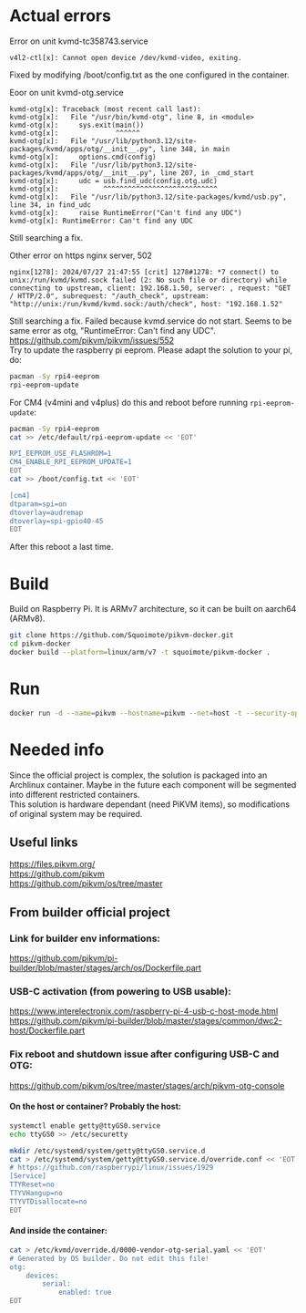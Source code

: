 # Actual errors
Error on unit kvmd-tc358743.service
```text
v4l2-ctl[x]: Cannot open device /dev/kvmd-video, exiting.
```
Fixed by modifying /boot/config.txt as the one configured in the container.

Eoor on unit kvmd-otg.service
```text
kvmd-otg[x]: Traceback (most recent call last):
kvmd-otg[x]:   File "/usr/bin/kvmd-otg", line 8, in <module>
kvmd-otg[x]:     sys.exit(main())
kvmd-otg[x]:              ^^^^^^
kvmd-otg[x]:   File "/usr/lib/python3.12/site-packages/kvmd/apps/otg/__init__.py", line 348, in main
kvmd-otg[x]:     options.cmd(config)
kvmd-otg[x]:   File "/usr/lib/python3.12/site-packages/kvmd/apps/otg/__init__.py", line 207, in _cmd_start
kvmd-otg[x]:     udc = usb.find_udc(config.otg.udc)
kvmd-otg[x]:           ^^^^^^^^^^^^^^^^^^^^^^^^^^^^
kvmd-otg[x]:   File "/usr/lib/python3.12/site-packages/kvmd/usb.py", line 34, in find_udc
kvmd-otg[x]:     raise RuntimeError("Can't find any UDC")
kvmd-otg[x]: RuntimeError: Can't find any UDC
```
Still searching a fix.

Other error on https nginx server, 502
```text
nginx[1278]: 2024/07/27 21:47:55 [crit] 1278#1278: *7 connect() to unix:/run/kvmd/kvmd.sock failed (2: No such file or directory) while connecting to upstream, client: 192.168.1.50, server: , request: "GET / HTTP/2.0", subrequest: "/auth_check", upstream: "http://unix:/run/kvmd/kvmd.sock:/auth/check", host: "192.168.1.52"
```
Still searching a fix. Failed because kvmd.service do not start. Seems to be same error as otg, "RuntimeError: Can't find any UDC".  
https://github.com/pikvm/pikvm/issues/552  
Try to update the raspberry pi eeprom. Please adapt the solution to your pi, do:
```bash
pacman -Sy rpi4-eeprom
rpi-eeprom-update
```
For CM4 (v4mini and v4plus) do this and reboot before running `rpi-eeprom-update`:
```bash
pacman -Sy rpi4-eeprom
cat >> /etc/default/rpi-eeprom-update << 'EOT'

RPI_EEPROM_USE_FLASHROM=1
CM4_ENABLE_RPI_EEPROM_UPDATE=1
EOT
cat >> /boot/config.txt << 'EOT'

[cm4]
dtparam=spi=on
dtoverlay=audremap
dtoverlay=spi-gpio40-45
EOT
```
After this reboot a last time.

# Build
Build on Raspberry Pi. It is ARMv7 architecture, so it can be built on aarch64 (ARMv8).
```bash
git clone https://github.com/Squoimote/pikvm-docker.git
cd pikvm-docker
docker build --platform=linux/arm/v7 -t squoimote/pikvm-docker .
```

# Run
```bash
docker run -d --name=pikvm --hostname=pikvm --net=host -t --security-opt seccomp=unconfined --privileged -v /var/lib/kvmd/pst:/var/lib/kvmd/pst -v /var/lib/kvmd/msd:/var/lib/kvmd/msd -v /var/log/kvmd:/var/log -v /dev:/dev -v /sys:/sys -v /sys/fs/cgroup/pikvm.scope:/sys/fs/cgroup:rw --init=false --cgroupns=host --tmpfs=/tmp --tmpfs=/run squoimote/pikvm-docker:latest
```

# Needed info
Since the official project is complex, the solution is packaged into an Archlinux container. Maybe in the future each component will be segmented into different restricted containers.  
This solution is hardware dependant (need PiKVM items), so modifications of original system may be required.

## Useful links
https://files.pikvm.org/  
https://github.com/pikvm  
https://github.com/pikvm/os/tree/master  

## From builder official project
### Link for builder env informations:  
https://github.com/pikvm/pi-builder/blob/master/stages/arch/os/Dockerfile.part

### USB-C activation (from powering to USB usable):  
https://www.interelectronix.com/raspberry-pi-4-usb-c-host-mode.html  
https://github.com/pikvm/pi-builder/blob/master/stages/common/dwc2-host/Dockerfile.part

### Fix reboot and shutdown issue after configuring USB-C and OTG:  
https://github.com/pikvm/os/tree/master/stages/arch/pikvm-otg-console  

#### On the host or container? Probably the host:  
```bash
systemctl enable getty@ttyGS0.service
echo ttyGS0 >> /etc/securetty

mkdir /etc/systemd/system/getty@ttyGS0.service.d
cat > /etc/systemd/system/getty@ttyGS0.service.d/override.conf << 'EOT'
# https://github.com/raspberrypi/linux/issues/1929
[Service]
TTYReset=no
TTYVHangup=no
TTYVTDisallocate=no
EOT
```

#### And inside the container:
```bash
cat > /etc/kvmd/override.d/0000-vendor-otg-serial.yaml << 'EOT'
# Generated by OS builder. Do not edit this file!
otg:
    devices:
        serial:
            enabled: true
EOT
```
